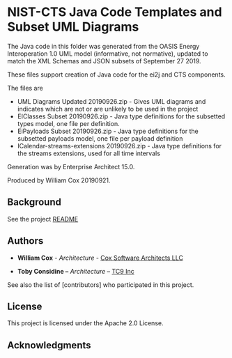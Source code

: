 

NIST-CTS Java Code Templates and Subset UML Diagrams
=================================================
The Java code in this folder was generated from the OASIS Energy Interoperation 1.0 UML model (informative, not normative), updated to match the XML Schemas and JSON subsets of September 27 2019.

These files support creation of Java code for the ei2j and CTS components.

The files are
* UML Diagrams Updated 20190926.zip - Gives UML diagrams and indicates which are not or are unlikely to be used in the project
* EIClasses Subset 20190926.zip - Java type definitions for the subsetted types model, one file per definition.
* EiPayloads Subset 20190926.zip - Java type definitions for the subsetted payloads model, one file per payload definition
* ICalendar-streams-extensions 20190926.zip - Java type definitions for the streams extensions, used for all time intervals

Generation was by Enterprise Architect 15.0.

Produced by William Cox 20190921.

Background
----------
See the project [README](../README.md)

Authors
-------

-   **William Cox** - *Architecture* - [Cox Software Architects
    LLC](http://coxsoftwarearchitects.com/)

-   **Toby Considine –** *Architecture* – [TC9 Inc](http://www.tc9.com/)

See also the list of [contributors] who participated in this project.

License
-------

This project is licensed under the Apache 2.0 License.

Acknowledgments
---------------
